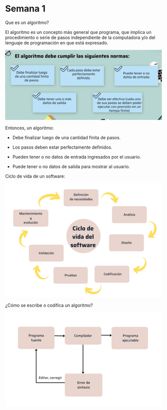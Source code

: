 # Semana 1

Que es un algoritmo?

El algoritmo es un concepto más general que programa, que implica un procedimiento o serie de pasos independiente de la computadora y/o del lenguaje de programación en que está expresado. 

![10](https://github.com/zahiraanalia6/Tecnicas-de-Programacion/blob/main/img/10.png "10")

Entonces, un algoritmo:

* Debe finalizar luego de una cantidad finita de pasos.  

* Los pasos deben estar perfectamente definidos.  

* Pueden tener o no datos de entrada ingresados por el usuario.

* Puede tener o no datos de salida para mostrar al usuario.

Ciclo de vida de un software:

![11](https://github.com/zahiraanalia6/Tecnicas-de-Programacion/blob/main/img/11.jpg "11")

¿Cómo se escribe o codifica un algoritmo?

![12](https://github.com/zahiraanalia6/Tecnicas-de-Programacion/blob/main/img/12.jpg "12")
